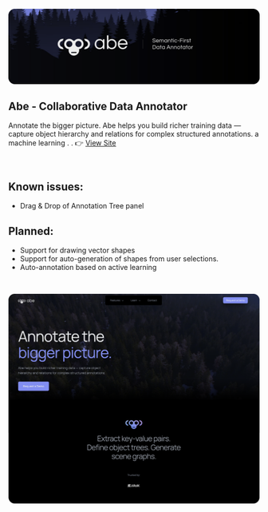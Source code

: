 ![Preview](./banner.png)

## Abe - Collaborative Data Annotator
Annotate the bigger picture. Abe helps you build richer training data — capture object hierarchy and relations for complex structured annotations.
a machine learning . .  👉 [View Site](https://site-template-v2.vercel.app)

<br>

## Known issues:
- Drag & Drop of Annotation Tree panel

## Planned:
- Support for drawing vector shapes 
- Support for auto-generation of shapes from user selections.
- Auto-annotation based on active learning

<br>

![Preview](./site_preview_home.png)
